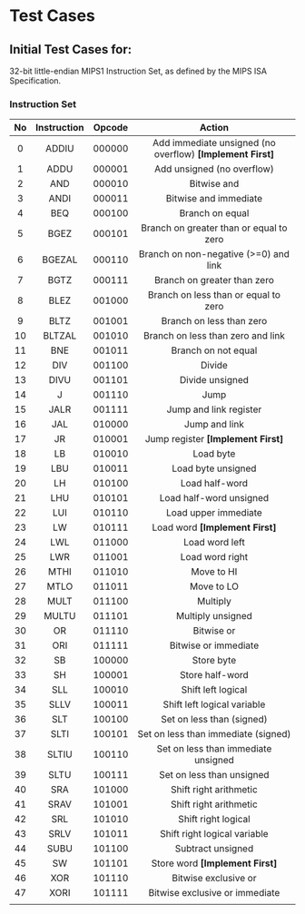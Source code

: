 Test Cases
==========

## Initial Test Cases for:

32-bit little-endian MIPS1 Instruction Set, as defined by the MIPS ISA Specification.

### Instruction Set


|       No      |       Instruction        |       Opcode      |       Action      |
| :----------------: | :---------------: | :---------------: | :----------------: |
|0|ADDIU|000000|Add immediate unsigned (no overflow)<b> [Implement First]</b>|
|1|ADDU|000001|Add unsigned (no overflow)|
|2|AND|000010|Bitwise and|
|3|ANDI|000011|Bitwise and immediate|
|4|BEQ|000100|Branch on equal|
|5|BGEZ|000101|Branch on greater than or equal to zero|
|6|BGEZAL|000110|Branch on non-negative (>=0) and link|
|7|BGTZ|000111|Branch on greater than zero|
|8|BLEZ|001000|Branch on less than or equal to zero|
|9|BLTZ|001001|Branch on less than zero|
|10|BLTZAL|001010|Branch on less than zero and link|
|11|BNE|001011|Branch on not equal|
|12|DIV|001100|Divide|
|13|DIVU|001101|Divide unsigned|
|14|J|001110|Jump|
|15|JALR|001111|Jump and link register|
|16|JAL|010000|Jump and link|
|17|JR|010001|Jump register<b> [Implement First]</b>|
|18|LB|010010|Load byte|
|19|LBU|010011|Load byte unsigned|
|20|LH|010100|Load half-word|
|21|LHU|010101|Load half-word unsigned|
|22|LUI|010110|Load upper immediate|
|23|LW|010111|Load word<b> [Implement First]</b>|
|24|LWL|011000|Load word left|
|25|LWR|011001|Load word right|
|26|MTHI|011010|Move to HI|
|27|MTLO|011011|Move to LO|
|28|MULT|011100|Multiply|
|29|MULTU|011101|Multiply unsigned|
|30|OR|011110|Bitwise or|
|31|ORI|011111|Bitwise or immediate|
|32|SB|100000|Store byte|
|33|SH|100001|Store half-word|
|34|SLL|100010|Shift left logical|
|35|SLLV|100011|Shift left logical variable|
|36|SLT|100100|Set on less than (signed)|
|37|SLTI|100101|Set on less than immediate (signed)|
|38|SLTIU|100110|Set on less than immediate unsigned|
|39|SLTU|100111|Set on less than unsigned|
|40|SRA|101000|Shift right arithmetic|
|41|SRAV|101001|Shift right arithmetic|
|42|SRL|101010|Shift right logical|
|43|SRLV|101011|Shift right logical variable|
|44|SUBU|101100|Subtract unsigned|
|45|SW|101101|Store word<b> [Implement First]</b>|
|46|XOR|101110|Bitwise exclusive or|
|47|XORI|101111|Bitwise exclusive or immediate|
||||
